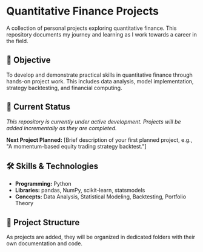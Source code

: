 # Quantitative Finance Projects

A collection of personal projects exploring quantitative finance. This repository documents my journey and learning as I work towards a career in the field.

## 🎯 Objective

To develop and demonstrate practical skills in quantitative finance through hands-on project work. This includes data analysis, model implementation, strategy backtesting, and financial computing.

## 🚧 Current Status

*This repository is currently under active development. Projects will be added incrementally as they are completed.*

**Next Project Planned:** [Brief description of your first planned project, e.g., "A momentum-based equity trading strategy backtest."]

## 🛠 Skills & Technologies

- **Programming:** Python
- **Libraries:** pandas, NumPy, scikit-learn, statsmodels
- **Concepts:** Data Analysis, Statistical Modeling, Backtesting, Portfolio Theory

## 📂 Project Structure

As projects are added, they will be organized in dedicated folders with their own documentation and code.
